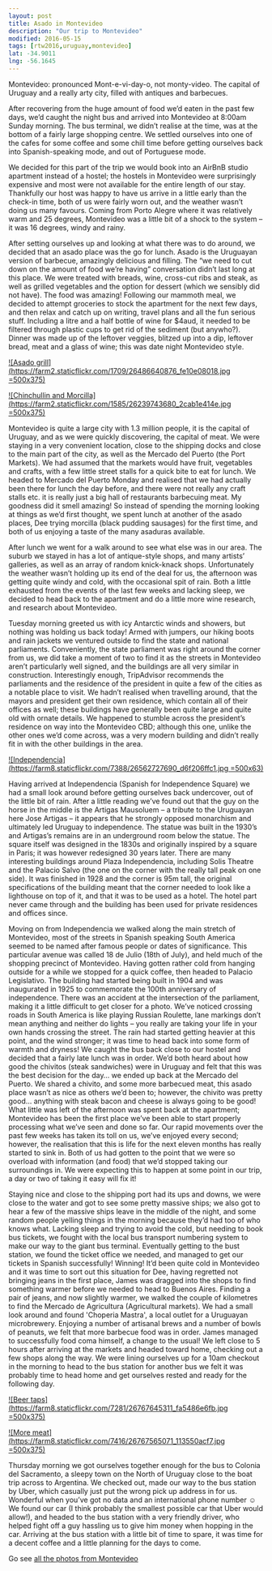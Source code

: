 ```yaml
---
layout: post
title: Asado in Montevideo
description: "Our trip to Montevideo"
modified: 2016-05-15
tags: [rtw2016,uruguay,montevideo]
lat: -34.9011
lng: -56.1645
---
```


Montevideo: pronounced Mont-e-vi-day-o, not monty-video. The capital of Uruguay and a really arty city, filled with antiques and barbecues.

After recovering from the huge amount of food we’d eaten in the past few days, we’d caught the night bus and arrived into Montevideo at 8:00am Sunday morning. The bus terminal, we didn’t realise at the time, was at the bottom of a fairly large shopping centre. We settled ourselves into one of the cafes for some coffee and some chill time before getting ourselves back into Spanish-speaking mode, and out of Portuguese mode.

We decided for this part of the trip we would book into an AirBnB studio apartment instead of a hostel; the hostels in Montevideo were surprisingly expensive and most were not available for the entire length of our stay. Thankfully our host was happy to have us arrive in a little early than the check-in time, both of us were fairly worn out, and the weather wasn’t doing us many favours. Coming from Porto Alegre where it was relatively warm and 25 degrees, Montevideo was a little bit of a shock to the system – it was 16 degrees, windy and rainy.

After setting ourselves up and looking at what there was to do around, we decided that an asado place was the go for lunch. Asado is the Uruguayan version of barbecue, amazingly delicious and filling. The “we need to cut down on the amount of food we’re having” conversation didn’t last long at this place. We were treated with breads, wine, cross-cut ribs and steak, as well as grilled vegetables and the option for dessert (which we sensibly did not have). The food was amazing! Following our mammoth meal, we decided to attempt groceries to stock the apartment for the next few days, and then relax and catch up on writing, travel plans and all the fun serious stuff. Including a litre and a half bottle of wine for $4aud, it needed to be filtered through plastic cups to get rid of the sediment (but anywho?). Dinner was made up of the leftover veggies, blitzed up into a dip, leftover bread, meat and a glass of wine; this was date night Montevideo style.

[![Asado grill](https://farm2.staticflickr.com/1709/26486640876_fe10e08018.jpg =500x375)](https://www.flickr.com/photos/140698305@N05/26486640876/in/album-72157666765212610/)

[![Chinchullin and Morcilla](https://farm2.staticflickr.com/1585/26239743680_2cab1e414e.jpg =500x375)](https://www.flickr.com/photos/140698305@N05/26239743680/in/album-72157666765212610/)

Montevideo is quite a large city with 1.3 million people, it is the capital of Uruguay, and as we were quickly discovering, the capital of meat. We were staying in a very convenient location, close to the shipping docks and close to the main part of the city, as well as the Mercado del Puerto (the Port Markets). We had assumed that the markets would have fruit, vegetables and crafts, with a few little street stalls for a quick bite to eat for lunch. We headed to Mercado del Puerto Monday and realised that we had actually been there for lunch the day before, and there were not really any craft stalls etc. it is really just a big hall of restaurants barbecuing meat. My goodness did it smell amazing! So instead of spending the morning looking at things as we’d first thought, we spent lunch at another of the asado places, Dee trying morcilla (black pudding sausages) for the first time, and both of us enjoying a taste of the many asaduras available.

After lunch we went for a walk around to see what else was in our area. The suburb we stayed in has a lot of antique-style shops, and many artists’ galleries, as well as an array of random knick-knack shops. Unfortunately the weather wasn’t holding up its end of the deal for us, the afternoon was getting quite windy and cold, with the occasional spit of rain. Both a little exhausted from the events of the last few weeks and lacking sleep, we decided to head back to the apartment and do a little more wine research, and research about Montevideo.

Tuesday morning greeted us with icy Antarctic winds and showers, but nothing was holding us back today! Armed with jumpers, our hiking boots and rain jackets we ventured outside to find the state and national parliaments. Conveniently, the state parliament was right around the corner from us, we did take a moment of two to find it as the streets in Montevideo aren’t particularly well signed, and the buildings are all very similar in construction. Interestingly enough, TripAdvisor recommends the parliaments and the residence of the president in quite a few of the cities as a notable place to visit. We hadn’t realised when travelling around, that the mayors and president get their own residence, which contain all of their offices as well; these buildings have generally been quite large and quite old with ornate details. We happened to stumble across the president’s residence on way into the Montevideo CBD; although this one, unlike the other ones we’d come across, was a very modern building and didn’t really fit in with the other buildings in the area.

[![Independencia](https://farm8.staticflickr.com/7388/26562727690_d6f206ffc1.jpg =500x63)](https://www.flickr.com/photos/140698305@N05/26562727690/in/album-72157666765212610/)

Having arrived at Independencia (Spanish for Independence Square) we had a small look around before getting ourselves back undercover, out of the little bit of rain. After a little reading we’ve found out that the guy on the horse in the middle is the Artigas Mausoluem – a tribute to the Uruguayan here Jose Artigas – it appears that he strongly opposed monarchism and ultimately led Uruguay to independence. The statue was built in the 1930’s and Artigas’s remains are in an underground room below the statue. The square itself was designed in the 1830s and originally inspired by a square in Paris; it was however redesigned 30 years later. There are many interesting buildings around Plaza Independencia, including Solis Theatre and the Palacio Salvo (the one on the corner with the really tall peak on one side). It was finished in 1928 and the corner is 95m tall, the original specifications of the building meant that the corner needed to look like a lighthouse on top of it, and that it was to be used as a hotel. The hotel part never came through and the building has been used for private residences and offices since.

Moving on from Independencia we walked along the main stretch of Montevideo, most of the streets in Spanish speaking South America seemed to be named after famous people or dates of significance. This particular avenue was called 18 de Julio (18th of July), and held much of the shopping precinct of Montevideo. Having gotten rather cold from hanging outside for a while we stopped for a quick coffee, then headed to Palacio Legislativo. The building had started being built in 1904 and was inaugurated in 1925 to commemorate the 100th anniversary of independence. There was an accident at the intersection of the parliament, making it a little difficult to get closer for a photo. We’ve noticed crossing roads in South America is like playing Russian Roulette, lane markings don’t mean anything and neither do lights – you really are taking your life in your own hands crossing the street. The rain had started getting heavier at this point, and the wind stronger; it was time to head back into some form of warmth and dryness! We caught the bus back close to our hostel and decided that a fairly late lunch was in order. We’d both heard about how good the chivitos (steak sandwiches) were in Uruguay and felt that this was the best decision for the day… we ended up back at the Mercado del Puerto. We shared a chivito, and some more barbecued meat, this asado place wasn’t as nice as others we’d been to; however, the chivito was pretty good… anything with steak bacon and cheese is always going to be good! What little was left of the afternoon was spent back at the apartment; Montevideo has been the first place we’ve been able to start properly processing what we’ve seen and done so far. Our rapid movements over the past few weeks has taken its toll on us, we’ve enjoyed every second; however, the realisation that this is life for the next eleven months has really started to sink in. Both of us had gotten to the point that we were so overload with information (and food) that we’d stopped taking our surroundings in. We were expecting this to happen at some point in our trip, a day or two of taking it easy will fix it!

Staying nice and close to the shipping port had its ups and downs, we were close to the water and got to see some pretty massive ships; we also got to hear a few of the massive ships leave in the middle of the night, and some random people yelling things in the morning because they’d had too of who knows what. Lacking sleep and trying to avoid the cold, but needing to book bus tickets, we fought with the local bus transport numbering system to make our way to the giant bus terminal. Eventually getting to the bust station, we found the ticket office we needed, and managed to get our tickets in Spanish successfully! Winning! It’d been quite cold in Montevideo and it was time to sort out this situation for Dee, having regretted not bringing jeans in the first place, James was dragged into the shops to find something warmer before we needed to head to Buenos Aires. Finding a pair of jeans, and now slightly warmer, we walked the couple of kilometres to find the Mercado de Agricultura (Agricultural markets). We had a small look around and found 'Choperia Mastra', a local outlet for a Uruguayan microbrewery. Enjoying a number of artisanal brews and a number of bowls of peanuts, we felt that more barbecue food was in order. James managed to successfully food coma himself, a change to the usual! We left close to 5 hours after arriving at the markets and headed toward home, checking out a few shops along the way. We were lining ourselves up for a 10am checkout in the morning to head to the bus station for another bus we felt it was probably time to head home and get ourselves rested and ready for the following day.

[![Beer taps](https://farm8.staticflickr.com/7281/26767645311_fa5486e6fb.jpg =500x375)](https://www.flickr.com/photos/140698305@N05/26767645311/in/album-72157666765212610/)

[![More meat](https://farm8.staticflickr.com/7416/26767565071_113550acf7.jpg =500x375)](https://www.flickr.com/photos/140698305@N05/26767565071/in/album-72157666765212610/)

Thursday morning we got ourselves together enough for the bus to Colonia del Sacramento, a sleepy town on the North of Uruguay close to the boat trip across to Argentina. We checked out, made our way to the bus station by Uber, which casually just put the wrong pick up address in for us. Wonderful when you’ve got no data and an international phone number ☺ We found our car (I think probably the smallest possible car that Uber would allow!), and headed to the bus station with a very friendly driver, who helped fight off a guy hassling us to give him money when hopping in the car. Arriving at the bus station with a little bit of time to spare, it was time for a decent coffee and a little planning for the days to come.



Go see [all the photos from Montevideo](https://www.flickr.com/photos/140698305@N05/albums/72157666765212610)